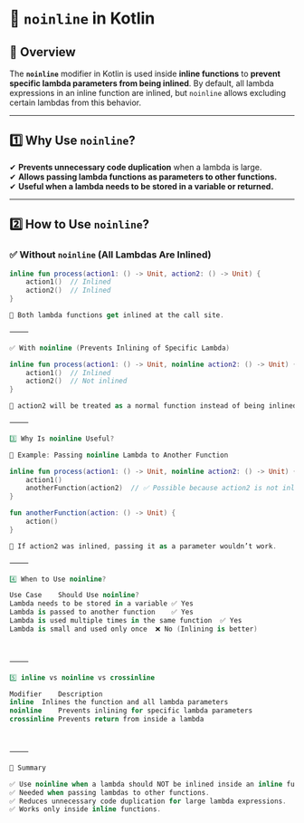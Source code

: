# 🔹 `noinline` in Kotlin  

## 📌 Overview  
The **`noinline`** modifier in Kotlin is used inside **inline functions** to **prevent specific lambda parameters from being inlined**. By default, all lambda expressions in an inline function are inlined, but `noinline` allows excluding certain lambdas from this behavior.  

---

## **1️⃣ Why Use `noinline`?**  
✔ **Prevents unnecessary code duplication** when a lambda is large.  
✔ **Allows passing lambda functions as parameters to other functions.**  
✔ **Useful when a lambda needs to be stored in a variable or returned.**  

---

## **2️⃣ How to Use `noinline`?**  
### ✅ **Without `noinline` (All Lambdas Are Inlined)**
```kotlin
inline fun process(action1: () -> Unit, action2: () -> Unit) {
    action1()  // Inlined
    action2()  // Inlined
}

📌 Both lambda functions get inlined at the call site.

⸻

✅ With noinline (Prevents Inlining of Specific Lambda)

inline fun process(action1: () -> Unit, noinline action2: () -> Unit) {
    action1()  // Inlined
    action2()  // Not inlined
}

📌 action2 will be treated as a normal function instead of being inlined.

⸻

3️⃣ Why Is noinline Useful?

🔹 Example: Passing noinline Lambda to Another Function

inline fun process(action1: () -> Unit, noinline action2: () -> Unit) {
    action1()
    anotherFunction(action2)  // ✅ Possible because action2 is not inlined
}

fun anotherFunction(action: () -> Unit) {
    action()
}

📌 If action2 was inlined, passing it as a parameter wouldn’t work.

⸻

4️⃣ When to Use noinline?

Use Case	Should Use noinline?
Lambda needs to be stored in a variable	✅ Yes
Lambda is passed to another function	✅ Yes
Lambda is used multiple times in the same function	✅ Yes
Lambda is small and used only once	❌ No (Inlining is better)



⸻

5️⃣ inline vs noinline vs crossinline

Modifier	Description
inline	Inlines the function and all lambda parameters
noinline	Prevents inlining for specific lambda parameters
crossinline	Prevents return from inside a lambda



⸻

📌 Summary

✅ Use noinline when a lambda should NOT be inlined inside an inline function.
✅ Needed when passing lambdas to other functions.
✅ Reduces unnecessary code duplication for large lambda expressions.
✅ Works only inside inline functions.



